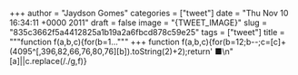 
+++
author = "Jaydson Gomes"
categories = ["tweet"]
date = "Thu Nov 10 16:34:11 +0000 2011"
draft = false
image = "{TWEET_IMAGE}"
slug = "835c3662f5a4412825a1b19a2a6fbcd878c59e25"
tags = ["tweet"]
title = """function f(a,b,c){for(b=1..."""
+++
function f(a,b,c){for(b=12;b--;c=[c]+(4095^[,396,82,66,76,80,76][b]).toString(2)+2);return' ■\n"[a]||c.replace(/./g,f)}

